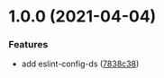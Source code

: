 # 1.0.0 (2021-04-04)


### Features

* add eslint-config-ds ([7838c38](https://github.com/sh-react-club/eslint-config-ds/commit/7838c38d52d3e2c5d2ffb34a1022eebd8d94867b))



